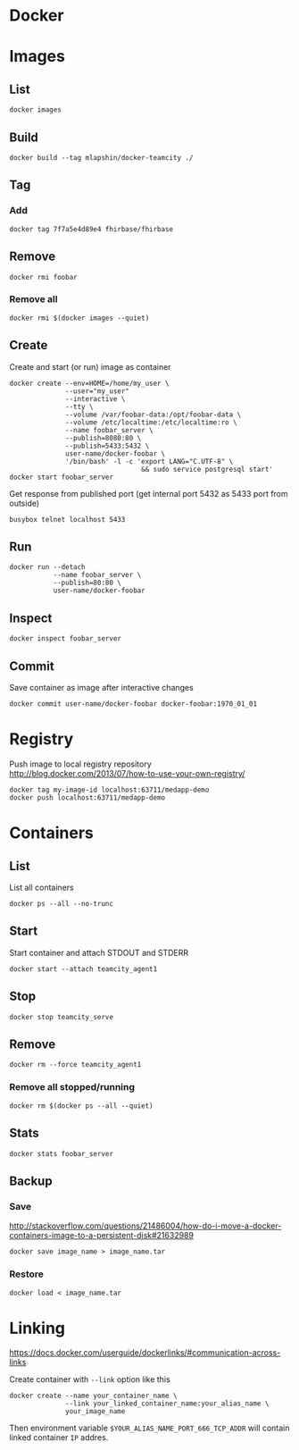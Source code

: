 <!-- -*- coding: utf-8; -*- -->

# Docker

# Images

## List

    docker images

## Build

    docker build --tag mlapshin/docker-teamcity ./

## Tag

### Add

    docker tag 7f7a5e4d89e4 fhirbase/fhirbase

## Remove

    docker rmi foobar

### Remove all

    docker rmi $(docker images --quiet)

## Create

Create and start (or run) image as container

    docker create --env=HOME=/home/my_user \
                  --user="my_user"
                  --interactive \
                  --tty \
                  --volume /var/foobar-data:/opt/foobar-data \
                  --volume /etc/localtime:/etc/localtime:ro \
                  --name foobar_server \
                  --publish=8080:80 \
                  --publish=5433:5432 \
                  user-name/docker-foobar \
                  '/bin/bash' -l -c 'export LANG="C.UTF-8" \
                                     && sudo service postgresql start'
    docker start foobar_server

Get response from published port (get internal port 5432 as 5433 port
from outside)

    busybox telnet localhost 5433

## Run

    docker run --detach
               --name foobar_server \
               --publish=80:80 \
               user-name/docker-foobar

## Inspect

    docker inspect foobar_server

## Commit

Save container as image after interactive changes

    docker commit user-name/docker-foobar docker-foobar:1970_01_01

# Registry

Push image to local registry repository  
<http://blog.docker.com/2013/07/how-to-use-your-own-registry/>

    docker tag my-image-id localhost:63711/medapp-demo
    docker push localhost:63711/medapp-demo

# Containers

## List

List all containers

    docker ps --all --no-trunc

## Start

Start container and attach STDOUT and STDERR

    docker start --attach teamcity_agent1

## Stop

    docker stop teamcity_serve

## Remove

    docker rm --force teamcity_agent1

### Remove all stopped/running

    docker rm $(docker ps --all --quiet)

## Stats

    docker stats foobar_server

## Backup

### Save

<http://stackoverflow.com/questions/21486004/how-do-i-move-a-docker-containers-image-to-a-persistent-disk#21632989>

    docker save image_name > image_name.tar

### Restore

    docker load < image_name.tar

# Linking

<https://docs.docker.com/userguide/dockerlinks/#communication-across-links>

Create container with `--link` option like this

    docker create --name your_container_name \
                  --link your_linked_container_name:your_alias_name \
                  your_image_name

Then environment variable `$YOUR_ALIAS_NAME_PORT_666_TCP_ADDR`
will contain linked container `IP` addres.
